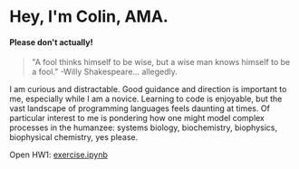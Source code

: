 # Hey, I'm Colin, AMA.

#### Please don't actually!

> "A fool thinks himself to be wise, but a wise man knows himself to be a fool."
> -Willy Shakespeare... allegedly.

I am curious and distractable.  Good guidance and direction is important to me, especially while I am a novice.
Learning to code is enjoyable, but the vast landscape of programming languages feels daunting at times.
Of particular interest to me is pondering how one might model complex processes in the humanzee: systems biology, biochemistry, biophysics, biophysical chemistry, yes please.

Open HW1: [exercise.ipynb](https://github.com/crapplersassistant/datasci_223/blob/main/exercises/1-foundations/exercise.ipynb)
